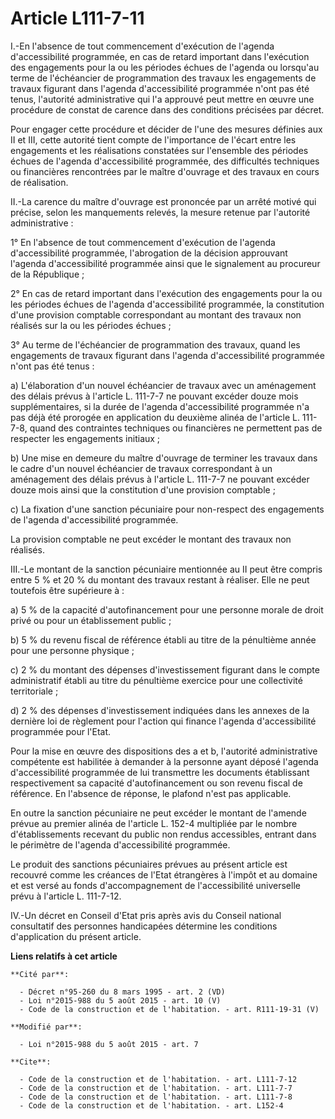 # Article L111-7-11

I.-En l'absence de tout commencement d'exécution de l'agenda d'accessibilité programmée, en cas de retard important dans
l'exécution des engagements pour la ou les périodes échues de l'agenda ou lorsqu'au terme de l'échéancier de programmation
des travaux les engagements de travaux figurant dans l'agenda d'accessibilité programmée n'ont pas été tenus, l'autorité
administrative qui l'a approuvé peut mettre en œuvre une procédure de constat de carence dans des conditions précisées par
décret. 

Pour engager cette procédure et décider de l'une des mesures définies aux II et III, cette autorité tient compte de
l'importance de l'écart entre les engagements et les réalisations constatées sur l'ensemble des périodes échues de l'agenda
d'accessibilité programmée, des difficultés techniques ou financières rencontrées par le maître d'ouvrage et des travaux en
cours de réalisation. 

II.-La carence du maître d'ouvrage est prononcée par un arrêté motivé qui précise, selon les manquements relevés, la mesure
retenue par l'autorité administrative : 

1° En l'absence de tout commencement d'exécution de l'agenda d'accessibilité programmée, l'abrogation de la décision
approuvant l'agenda d'accessibilité programmée ainsi que le signalement au procureur de la République ; 

2° En cas de retard important dans l'exécution des engagements pour la ou les périodes échues de l'agenda d'accessibilité
programmée, la constitution d'une provision comptable correspondant au montant des travaux non réalisés sur la ou les
périodes échues ; 

3° Au terme de l'échéancier de programmation des travaux, quand les engagements de travaux figurant dans l'agenda
d'accessibilité programmée n'ont pas été tenus : 

a) L'élaboration d'un nouvel échéancier de travaux avec un aménagement des délais prévus à l'article L. 111-7-7 ne pouvant
excéder douze mois supplémentaires, si la durée de l'agenda d'accessibilité programmée n'a pas déjà été prorogée en
application du deuxième alinéa de l'article L. 111-7-8, quand des contraintes techniques ou financières ne permettent pas de
respecter les engagements initiaux ; 

b) Une mise en demeure du maître d'ouvrage de terminer les travaux dans le cadre d'un nouvel échéancier de travaux
correspondant à un aménagement des délais prévus à l'article L. 111-7-7 ne pouvant excéder douze mois ainsi que la
constitution d'une provision comptable ; 

c) La fixation d'une sanction pécuniaire pour non-respect des engagements de l'agenda d'accessibilité programmée. 

La provision comptable ne peut excéder le montant des travaux non réalisés. 

III.-Le montant de la sanction pécuniaire mentionnée au II peut être compris entre 5 % et 20 % du montant des travaux restant
à réaliser. Elle ne peut toutefois être supérieure à : 

a) 5 % de la capacité d'autofinancement pour une personne morale de droit privé ou pour un établissement public ; 

b) 5 % du revenu fiscal de référence établi au titre de la pénultième année pour une personne physique ; 

c) 2 % du montant des dépenses d'investissement figurant dans le compte administratif établi au titre du pénultième exercice
pour une collectivité territoriale ; 

d) 2 % des dépenses d'investissement indiquées dans les annexes de la dernière loi de règlement pour l'action qui finance
l'agenda d'accessibilité programmée pour l'Etat. 

Pour la mise en œuvre des dispositions des a et b, l'autorité administrative compétente est habilitée à demander à la
personne ayant déposé l'agenda d'accessibilité programmée de lui transmettre les documents établissant respectivement sa
capacité d'autofinancement ou son revenu fiscal de référence. En l'absence de réponse, le plafond n'est pas applicable. 

En outre la sanction pécuniaire ne peut excéder le montant de l'amende prévue au premier alinéa de l'article L. 152-4
multipliée par le nombre d'établissements recevant du public non rendus accessibles, entrant dans le périmètre de l'agenda
d'accessibilité programmée. 

Le produit des sanctions pécuniaires prévues au présent article est recouvré comme les créances de l'Etat étrangères à
l'impôt et au domaine et est versé au fonds d'accompagnement de l'accessibilité universelle prévu à l'article L. 111-7-12. 

IV.-Un décret en Conseil d'Etat pris après avis du Conseil national consultatif des personnes handicapées détermine les
conditions d'application du présent article.

**Liens relatifs à cet article**

	**Cité par**:

	  - Décret n°95-260 du 8 mars 1995 - art. 2 (VD)
	  - Loi n°2015-988 du 5 août 2015 - art. 10 (V)
	  - Code de la construction et de l'habitation. - art. R111-19-31 (V)

	**Modifié par**:

	  - Loi n°2015-988 du 5 août 2015 - art. 7

	**Cite**:

	  - Code de la construction et de l'habitation. - art. L111-7-12
	  - Code de la construction et de l'habitation. - art. L111-7-7
	  - Code de la construction et de l'habitation. - art. L111-7-8
	  - Code de la construction et de l'habitation. - art. L152-4
